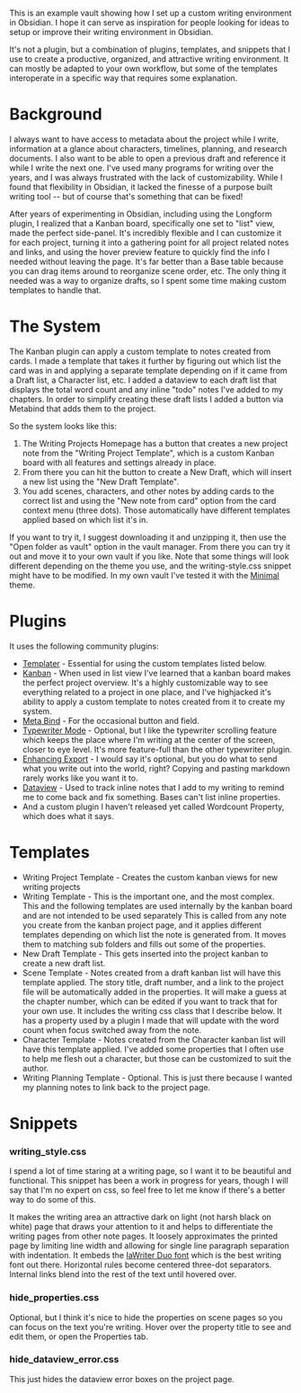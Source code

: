 This is an example vault showing how I set up a custom writing environment in Obsidian. I hope it can serve as inspiration for people looking for ideas to setup or improve their writing environment in Obsidian. 

It's not a plugin, but a combination of plugins, templates, and snippets that I use to create a productive, organized, and attractive writing environment. It can mostly be adapted to your own workflow, but some of the templates interoperate in a specific way that requires some explanation.

# Background

I always want to have access to metadata about the project while I write, information at a glance  about characters, timelines, planning, and research documents. I also want to be able to open a previous draft and reference it while I write the next one. I've used many programs for writing over the years, and I was always frustrated with the lack of customizability. While I found that flexibility in Obsidian, it lacked the finesse of a purpose built writing tool -- but of course that's something that can be fixed!

After years of experimenting in Obsidian, including using the Longform plugin, I realized that a Kanban board, specifically one set to "list" view, made the perfect side-panel. It's incredibly flexible and I can customize it for each project, turning it into a gathering point for all project related notes and links, and using the hover preview feature to quickly find the info I needed without leaving the page. It's far better than a Base table because you can drag items around to reorganize scene order, etc. The only thing it needed was a way to organize drafts, so I spent some time making custom templates to handle that. 

# The System

The Kanban plugin can apply a custom template to notes created from cards. I made a template that takes it further by figuring out which list the card was in and applying a separate template depending on if it came from a Draft list, a Character list, etc. I added a dataview to each draft list that displays the total word count and any inline "todo" notes I've added to my chapters. In order to simplify creating these draft lists I added a button via Metabind that adds them to the project. 

So the system looks like this:
1.  The Writing Projects Homepage has a button that creates a new project note from the "Writing Project Template", which is a custom Kanban board with all features and settings already in place. 
2. From there you can hit the button to create a New Draft, which will insert a new list using the "New Draft Template". 
3. You add scenes, characters, and other notes by adding cards to the correct list and using the "New note from card" option from the card context menu (three dots). Those automatically have different templates applied based on which list it's in.

If you want to try it, I suggest downloading it and unzipping it, then use the "Open folder as vault" option in the vault manager. From there you can try it out and move it to your own vault if you like. Note that some things will look different depending on the theme you use, and the writing-style.css snippet might have to be modified. In my own vault I've tested it with the [Minimal](https://github.com/kepano/obsidian-minimal) theme.

# Plugins

It uses the following community plugins:

- [Templater](https://github.com/SilentVoid13/Templater) - Essential for using the custom templates listed below.
- [Kanban](https://github.com/mgmeyers/obsidian-kanban) - When used in list view I've learned that a kanban board makes the perfect project overview. It's a highly customizable way to see everything related to a project in one place, and I've highjacked it's ability to apply a custom template to notes created from it to create my system.
- [Meta Bind](https://github.com/mProjectsCode/obsidian-meta-bind-plugin) - For the occasional button and field.
- [Typewriter Mode](https://github.com/davisriedel/obsidian-typewriter-mode) - Optional, but I like the typewriter scrolling feature which keeps the place where I'm writing at the center of the screen, closer to eye level. It's more feature-full than the other typewriter plugin.
- [Enhancing Export](https://github.com/mokeyish/obsidian-enhancing-export) - I would say it's optional, but you do what to send what you write out into the world, right? Copying and pasting markdown rarely works like you want it to.
- [Dataview](https://github.com/blacksmithgu/obsidian-dataview) - Used to track inline notes that I add to my writing to remind me to come back and fix something. Bases can't list inline properties.
- And a custom plugin I haven't released yet called Wordcount Property, which does what it says.

# Templates

- Writing Project Template - Creates the custom kanban views for new writing projects
- Writing Template - This is the important one, and the most complex. This and the following templates are used internally by the kanban board and are not intended to be used separately This is called from any note you create from the kanban project page, and it applies different templates depending on which list the note is generated from. It moves them to matching sub folders and fills out some of the properties.
- New Draft Template - This gets inserted into the project kanban to create a new draft list.
- Scene Template - Notes created from a draft kanban list will have this template applied. The story title, draft number, and a link to the project file will be automatically added in the properties. It will make a guess at the chapter number, which can be edited if you want to track that for your own use. It includes the writing css class that I describe below. It has a property used by a plugin I made that will update with the word count when focus switched away from the note.
- Character Template - Notes created from the Character kanban list will have this template applied. I've added some properties that I often use to help me flesh out a character, but those can be customized to suit the author.
- Writing Planning Template - Optional. This is just there because I wanted my planning notes to link back to the project page.

# Snippets

### writing_style.css

I spend a lot of time staring at a writing page, so I want it to be beautiful and functional. This snippet has been a work in progress for years, though I will say that I'm no expert on css, so feel free to let me know if there's a better way to do some of this. 

It makes the writing area an attractive dark on light (not harsh black on white) page that draws your attention to it and helps to differentiate the writing pages from other note pages. It loosely approximates the printed page by limiting line width and allowing for single line paragraph separation with indentation. It embeds the [IaWriter Duo font](https://ia.net/topics/in-search-of-the-perfect-writing-font) which is the best writing font out there. Horizontal rules become centered three-dot separators. Internal links blend into the rest of the text until hovered over. 
### hide_properties.css

Optional, but I think it's nice to hide the properties on scene pages so you can focus on the text you're writing. Hover over the property title to see and edit them, or open the Properties tab. 

### hide_dataview_error.css

This just hides the dataview error boxes on the project page.
